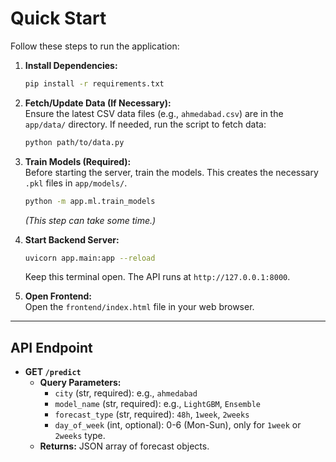 # Quick Start

Follow these steps to run the application:

1. **Install Dependencies:**
    ```bash
    pip install -r requirements.txt
    ```

2. **Fetch/Update Data (If Necessary):**  
   Ensure the latest CSV data files (e.g., `ahmedabad.csv`) are in the `app/data/` directory. If needed, run the script to fetch data:
    ```bash
    python path/to/data.py
    ```

3. **Train Models (Required):**  
   Before starting the server, train the models. This creates the necessary `.pkl` files in `app/models/`.
    ```bash
    python -m app.ml.train_models
    ```
    *(This step can take some time.)*

4. **Start Backend Server:**
    ```bash
    uvicorn app.main:app --reload
    ```
    Keep this terminal open. The API runs at `http://127.0.0.1:8000`.

5. **Open Frontend:**  
   Open the `frontend/index.html` file in your web browser.

---

## API Endpoint
- **GET `/predict`**
    - **Query Parameters:**
        - `city` (str, required): e.g., `ahmedabad`
        - `model_name` (str, required): e.g., `LightGBM`, `Ensemble`
        - `forecast_type` (str, required): `48h`, `1week`, `2weeks`
        - `day_of_week` (int, optional): 0-6 (Mon-Sun), only for `1week` or `2weeks` type.
    - **Returns:** JSON array of forecast objects.
